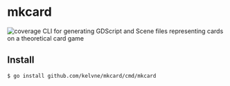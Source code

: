 # mkcard
![coverage](https://raw.githubusercontent.com/kelvne/mkcard/badges/.badges/main/coverage.svg)
CLI for generating GDScript and Scene files representing cards on a theoretical card game

## Install

```bash
$ go install github.com/kelvne/mkcard/cmd/mkcard
```